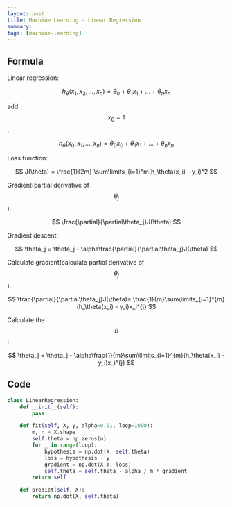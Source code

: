 ```yaml
---
layout: post
title: Machine Learning - Linear Regression
summary:
tags: [machine-learning]
---
```


## Formula

Linear regression:

$$ h_\theta(x_1, x_2, \ldots, x_n) = \theta_0 + \theta_1 x_1 + \ldots + \theta_n x_n $$

add $$ x_0 = 1 $$,

$$ h_\theta(x_0, x_1, \ldots, x_n) = \theta_0 x_0 + \theta_1 x_1 + \ldots + \theta_n x_n $$

Loss function:

$$ J(\theta) = \frac{1}{2m} \sum\limits_{i=1}^m(h_\theta(x_i) - y_i)^2 $$

Gradient(partial derivative of $$ \theta_j $$):

$$ \frac{\partial}{\partial\theta_j}J(\theta) $$

Gradient descent:

$$ \theta_j = \theta_j - \alpha\frac{\partial}{\partial\theta_j}J(\theta) $$

Calculate gradient(calculate partial derivative of $$ \theta_j $$):

$$ \frac{\partial}{\partial\theta_j}J(\theta)= \frac{1}{m}\sum\limits_{i=1}^{m}(h_\theta(x_i) - y_i)x_i^{j} $$

Calculate the $$ \theta $$:

$$ \theta_j = \theta_j - \alpha\frac{1}{m}\sum\limits_{i=1}^{m}(h_\theta(x_i) - y_i)x_i^{j} $$

## Code

``` python
class LinearRegression:
    def __init__(self):
        pass

    def fit(self, X, y, alpha=0.01, loop=1000):
        m, n = X.shape
        self.theta = np.zeros(n)
        for _ in range(loop):
            hypothesis = np.dot(X, self.theta)
            loss = hypothesis - y
            gradient = np.dot(X.T, loss)
            self.theta = self.theta - alpha / m * gradient
        return self

    def predict(self, X):
        return np.dot(X, self.theta)
```

